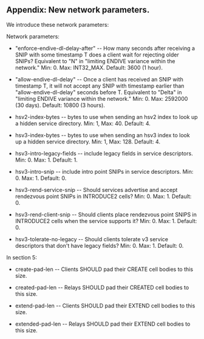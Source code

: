 
## Appendix: New network parameters.

We introduce these network parameters:

Network parameters:

* "enforce-endive-dl-delay-after" -- How many seconds after receiving a
  SNIP with some timestamp T does a client wait for rejecting older SNIPs?
  Equivalent to "N" in "limiting ENDIVE variance within the network."
  Min: 0. Max: INT32_MAX. Default: 3600 (1 hour).

* "allow-endive-dl-delay" -- Once a client has received an SNIP with
  timestamp T, it will not accept any SNIP with timestamp earlier than
  "allow-endive-dl-delay" seconds before T.
  Equivalent to "Delta" in "limiting ENDIVE variance within the network."
  Min: 0. Max: 2592000 (30 days). Default: 10800 (3 hours).

* hsv2-index-bytes -- bytes to use when sending an hsv2 index to look up a
  hidden service directory.  Min: 1, Max: 40. Default: 4.

* hsv3-index-bytes -- bytes to use when sending an hsv3 index to look up a
  hidden service directory.  Min: 1, Max: 128. Default: 4.

* hsv3-intro-legacy-fields -- include legacy fields in service descriptors.
  Min: 0. Max: 1. Default: 1.

* hsv3-intro-snip -- include intro point SNIPs in service descriptors.
  Min: 0. Max: 1. Default: 0.

* hsv3-rend-service-snip -- Should services advertise and accept rendezvous
  point SNIPs in INTRODUCE2 cells?    Min: 0. Max: 1. Default: 0.

* hsv3-rend-client-snip -- Should clients place rendezvous point SNIPS in
  INTRODUCE2 cells when the service supports it?
  Min: 0. Max: 1. Default: 0.

* hsv3-tolerate-no-legacy -- Should clients tolerate v3 service descriptors
  that don't have legacy fields? Min: 0. Max: 1. Default: 0.

In section 5:

* create-pad-len -- Clients SHOULD pad their CREATE cell bodies
  to this size.

* created-pad-len -- Relays SHOULD pad their CREATED cell bodies to this
  size.

* extend-pad-len -- Clients SHOULD pad their EXTEND cell bodies to this
  size.

* extended-pad-len -- Relays SHOULD pad their EXTEND cell bodies to this
  size.
